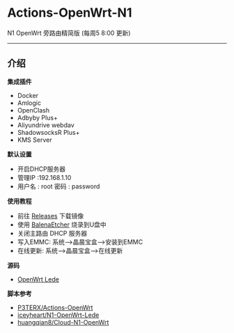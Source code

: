 # Actions-OpenWrt-N1

N1 OpenWrt 旁路由精简版 (每周5 8:00 更新)

---
## 介绍
**集成插件**
- Docker
- Amlogic
- OpenClash
- Adbyby Plus+
- Aliyundrive webdav
- ShadowsocksR Plus+
- KMS Server

**默认设置**
- 开启DHCP服务器
- 管理IP :192.168.1.10
- 用户名 : root 密码 : password 

**使用教程**
- 前往 [Releases](https://github.com/XFZAIMFQ/Actions-OpenWrt-N1/releases) 下载镜像
- 使用 [BalenaEtcher](https://github.com/balena-io/etcher/releases) 烧录到U盘中
- 关闭主路由 DHCP 服务器
- 写入EMMC: 系统-->晶晨宝盒-->安装到EMMC
- 在线更新: 系统-->晶晨宝盒-->在线更新

**源码**
- [OpenWrt Lede](https://github.com/coolsnowwolf/lede)

**脚本参考**
- [P3TERX/Actions-OpenWrt](https://github.com/P3TERX/Actions-OpenWrt)
- [iceyheart/N1-OpenWrt-Lede](https://github.com/iceyheart/N1-OpenWrt-Lede)
- [huangqian8/Cloud-N1-OpenWrt](https://github.com/huangqian8/Cloud-N1-OpenWrt)
